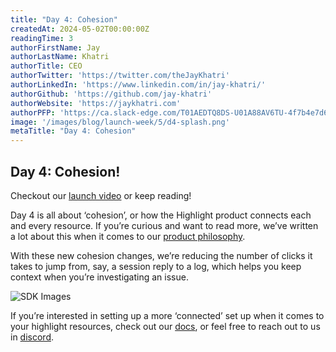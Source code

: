 ```yaml
---
title: "Day 4: Cohesion"
createdAt: 2024-05-02T00:00:00Z
readingTime: 3
authorFirstName: Jay
authorLastName: Khatri
authorTitle: CEO
authorTwitter: 'https://twitter.com/theJayKhatri'
authorLinkedIn: 'https://www.linkedin.com/in/jay-khatri/'
authorGithub: 'https://github.com/jay-khatri'
authorWebsite: 'https://jaykhatri.com'
authorPFP: 'https://ca.slack-edge.com/T01AEDTQ8DS-U01A88AV6TU-4f7b4e7d637a-512'
image: '/images/blog/launch-week/5/d4-splash.png'
metaTitle: "Day 4: Cohesion"
---
```


## Day 4: Cohesion!

Checkout our [launch video](https://youtu.be/gD5pMCuUhCg) or keep reading!

Day 4 is all about ‘cohesion’, or how the Highlight product connects each and every resource. If you’re curious and want to read more, we’ve written a lot about this when it comes to our [product philosophy](https://www.highlight.io/docs/general/company/product-philosophy#cohesion). 

With these new cohesion changes, we’re reducing the number of clicks it takes to jump from, say, a session reply to a log, which helps you keep context when you’re investigating an issue. 

![SDK Images](/images/blog/launch-week/5/d4-related-resources.png)

If you’re interested in setting up a more ‘connected’ set up when it comes to your highlight resources, check out our [docs](https://www.highlight.io/docs/getting-started/frontend-backend-mapping), or feel free to reach out to us in [discord](https://highlight.io/community).
